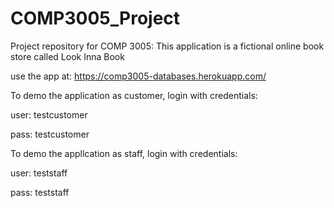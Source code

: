 # COMP3005_Project
Project repository for COMP 3005:
This application is a fictional online book store called Look Inna Book 

use the app at: https://comp3005-databases.herokuapp.com/

To demo the application as customer, login with credentials:

user: testcustomer

pass: testcustomer

To demo the appllcation as staff, login with credentials: 

user: teststaff

pass: teststaff
